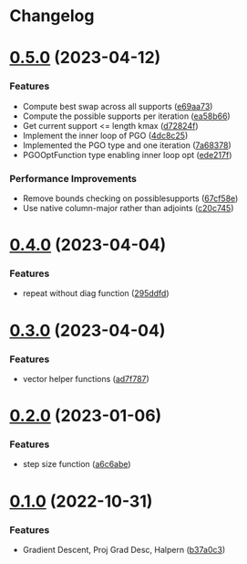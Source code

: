 # Changelog

# [0.5.0](https://github.com/semiotic-ai/SemioticOpt.jl/compare/v0.4.0...v0.5.0) (2023-04-12)


### Features

* Compute best swap across all supports ([e69aa73](https://github.com/semiotic-ai/SemioticOpt.jl/commit/e69aa7301d32d2880882e4c3a3564908d9a91784))
* Compute the possible supports per iteration ([ea58b66](https://github.com/semiotic-ai/SemioticOpt.jl/commit/ea58b66ac4e362352718542374279b628d2a8f15))
* Get current support <= length kmax ([d72824f](https://github.com/semiotic-ai/SemioticOpt.jl/commit/d72824f1f2cc1403088d65cf1e14f8694eead5be))
* Implement the inner loop of PGO ([4dc8c25](https://github.com/semiotic-ai/SemioticOpt.jl/commit/4dc8c257684b866aa0c810936eef9f220d08d235))
* Implemented the PGO type and one iteration ([7a68378](https://github.com/semiotic-ai/SemioticOpt.jl/commit/7a68378691638c9803a587bf178924ac73a2f5e6))
* PGOOptFunction type enabling inner loop opt ([ede217f](https://github.com/semiotic-ai/SemioticOpt.jl/commit/ede217f9e7082aea5955cdf286a32e65977428d7))


### Performance Improvements

* Remove bounds checking on possiblesupports ([67cf58e](https://github.com/semiotic-ai/SemioticOpt.jl/commit/67cf58e7360d0a300bb5414fd608d4de5615b72d))
* Use native column-major rather than adjoints ([c20c745](https://github.com/semiotic-ai/SemioticOpt.jl/commit/c20c74563b2a921b3a6318b75da2df31b54d97ca))

# [0.4.0](https://github.com/semiotic-ai/SemioticOpt.jl/compare/v0.3.0...v0.4.0) (2023-04-04)


### Features

* repeat without diag function ([295ddfd](https://github.com/semiotic-ai/SemioticOpt.jl/commit/295ddfdb11df79b0c63df7022327528327dac75d))

# [0.3.0](https://github.com/semiotic-ai/SemioticOpt.jl/compare/v0.2.0...v0.3.0) (2023-04-04)


### Features

* vector helper functions ([ad7f787](https://github.com/semiotic-ai/SemioticOpt.jl/commit/ad7f7874016ef5a7159e065234d3941135cfe9fc))

# [0.2.0](https://github.com/semiotic-ai/SemioticOpt.jl/compare/v0.1.0...v0.2.0) (2023-01-06)


### Features

* step size function ([a6c6abe](https://github.com/semiotic-ai/SemioticOpt.jl/commit/a6c6abed0932bb49b2f4195234292d8791467dcb))

# [0.1.0](https://github.com/semiotic-ai/SemioticOpt.jl/compare/v0.0.0...v0.1.0) (2022-10-31)


### Features

* Gradient Descent, Proj Grad Desc, Halpern ([b37a0c3](https://github.com/semiotic-ai/SemioticOpt.jl/commit/b37a0c3788e9c952d99d3a133a5d800634ee46c6))
